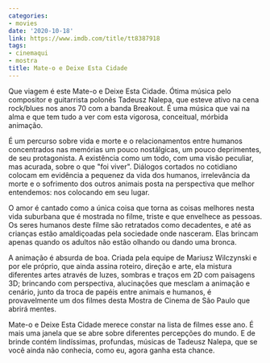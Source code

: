 ```yaml
---
categories:
- movies
date: '2020-10-18'
link: https://www.imdb.com/title/tt8387918
tags:
- cinemaqui
- mostra
title: Mate-o e Deixe Esta Cidade
---
```


Que viagem é este Mate-o e Deixe Esta Cidade. Ótima música pelo compositor e guitarrista polonês Tadeusz Nalepa, que esteve ativo na cena rock/blues nos anos 70 com a banda Breakout. É uma música que vai na alma e que tem tudo a ver com esta vigorosa, conceitual, mórbida animação.

É um percurso sobre vida e morte e o relacionamentos entre humanos concentrados nas memórias um pouco nostálgicas, um pouco deprimentes, de seu protagonista. A existência como um todo, com uma visão peculiar, mas acurada, sobre o que "foi viver". Diálogos cortados no cotidiano colocam em evidência a pequenez da vida dos humanos, irrelevância da morte e o sofrimento dos outros animais posta na perspectiva que melhor entendemos: nos colocando em seu lugar.

O amor é cantado como a única coisa que torna as coisas melhores nesta vida suburbana que é mostrada no filme, triste e que envelhece as pessoas. Os seres humanos deste filme são retratados como decadentes, e até as crianças estão amaldiçoadas pela sociedade onde nasceram. Elas brincam apenas quando os adultos não estão olhando ou dando uma bronca.

A animação é absurda de boa. Criada pela equipe de Mariusz Wilczynski e por ele próprio, que ainda assina roteiro, direção e arte, ela mistura diferentes artes através de luzes, sombras e traços em 2D com paisagens 3D; brincando com perspectiva, alucinações que mesclam a animação e cenário, junto da troca de papéis entre animais e humanos, é provavelmente um dos filmes desta Mostra de Cinema de São Paulo que abrirá mentes.

Mate-o e Deixe Esta Cidade merece constar na lista de filmes esse ano. É mais uma janela que se abre sobre diferentes percepções do mundo. E de brinde contém lindíssimas, profundas, músicas de Tadeusz Nalepa, que se você ainda não conhecia, como eu, agora ganha esta chance.
